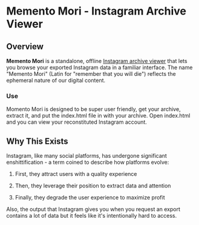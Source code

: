 
  
  
  

# Memento Mori - Instagram Archive Viewer

  

## Overview

**Memento Mori** is a standalone, offline [Instagram archive viewer](https://help.instagram.com/181231772500920?helpref=faq_content) that lets you browse your exported Instagram data in a familiar interface. The name "Memento Mori" (Latin for "remember that you will die") reflects the ephemeral nature of our digital content.

  

### Use
Momento Mori is designed to be super user friendly, get your archive, extract it, and put the index.html file in with your archive. Open index.html and you can view your reconstituted Instagram account.

  

## Why This Exists

  

Instagram, like many social platforms, has undergone significant enshittification - a term coined to describe how platforms evolve:

  

1. First, they attract users with a quality experience

2. Then, they leverage their position to extract data and attention

3. Finally, they degrade the user experience to maximize profit

  

Also, the output that Instagram gives you when you request an export contains a lot of data but it feels like it's intentionally hard to access.